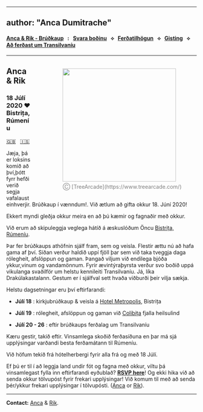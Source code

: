 
---
author: "Anca Dumitrache"
---

<script src="https://use.fontawesome.com/4b6dfd67d9.js"></script>

#### [Anca & Rik - Brúðkaup](./)  &nbsp; : &nbsp; [Svara boðinu](https://forms.gle/nrNsmtP1qeaxgmD89)  &nbsp; &#10209; &nbsp;   [Ferðatilhögun](travel.html)  &nbsp; &#10209; &nbsp;  [Gisting](hotels.html)  &nbsp; &#10209; &nbsp;  [Að ferðast um Transilvaníu](trip.html)

***

<figure style="float: right; margin-left: 80px; margin-bottom: 20px; margin-top: 20px">
<img src="http://anca-rik-wedding.github.io/AncaRik.jpg" width="300" />
<figcaption style="text-align: center; margin-top: 5px; color: gray;">&#9400; [TreeArcade](https://www.treearcade.com/)</figcaption>
</figure>

## Anca & Rik

### 18 Júlí 2020 ❤️ Bistrița, Rúmeníu

[🇬🇧](https://anca-rik-wedding.github.io) &nbsp; [🇮🇸](./)

Jæja, þá er loksins komið að því,þótt fyrr hefði verið segja vafalaust einhverjir. Brúðkaup í vænndum!. Við ætlum að gifta okkur 18. Júní 2020! 

Ekkert myndi gleðja okkur meira en að þú kæmir og fagnaðir með okkur.

Við erum að skipuleggja veglega hátíð á æskuslóðum Öncu [Bistrița, Rúmeníu](https://en.wikipedia.org/wiki/Bistri%C8%9Ba). 

Þar fer brúðkaups athöfnin sjálf fram, sem og veisla. Flestir ættu nú að hafa gama af því. Síðan verður haldið uppí fjöll þar sem við taka tveggja daga rólegheit, afslöppun og gaman. Þangað viljum við endilega bjóða ykkur,vinum og vandamönnum. 
Fyrir ævintýraþyrsta verður svo boðið uppá vikulanga svaðilför um helstu kennileiti Transilvaníu. Já, líka Drakúlakastalann. Gestum er í sjálfval sett hvaða viðburði þeir vilja sækja.

Helstu dagsetningar eru því eftirfarandi:

* **Júlí 18** : kirkjubrúðkaup & veisla á [Hotel Metropolis](https://www.google.com/maps/place/Metropolis/@47.1272607,24.4966106,15z/data=!4m2!3m1!1s0x0:0x250b9cd755c23bf0?sa=X&ved=2ahUKEwjY_927vZnmAhUMUlAKHa9MDzgQ_BIwFHoECBoQCA), Bistrița

* **Júlí 19** : rólegheit, afslöppun og gaman við [Colibița](https://www.google.com/maps/place/Colibi%C8%9Ba,+Romania/data=!4m2!3m1!1s0x474a08e706de8b0d:0x989b7a802680673e?sa=X&ved=2ahUKEwjsh6_bvZnmAhWNb1AKHQxiDwMQ8gEwHnoECBAQBA)  fjalla heilsulind

* **Júlí 20 - 26** :  eftir brúðkaups ferðalag um Transilvaníu


Kæru gestir, takið eftir. Vinsamlega skoðið ferðasíðuna en þar má sjá upplýsingar varðandi besta ferðamátann til Rúmeníu. 

Við höfum tekið frá hótelherbergi fyrir alla frá og með 18 Júlí.

Ef þú er til í að leggja land undir fót og fagna með okkur, viltu þá vinsamlegast fylla inn eftirfarandi eyðublað? **[RSVP here](https://forms.gle/nrNsmtP1qeaxgmD89)**! Og ekki hika við að senda okkur tölvupóst fyrir frekari upplýsingar! Við komum til með að senda þér/ykkur frekari upplýsingar í tölvupósti. ([Anca](mailto:anca.dmtrch@gmail.com) or [Rik](mailto:rikkid6@gmail.com)).

***

**Contact:** [Anca](mailto:anca.dmtrch@gmail.com) & [Rik](mailto:rikkid6@gmail.com).

